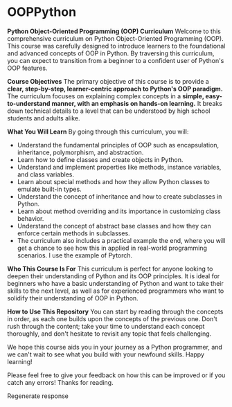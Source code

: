 # OOPPython
**Python Object-Oriented Programming (OOP) Curriculum**
Welcome to this comprehensive curriculum on Python Object-Oriented Programming (OOP). This course was carefully designed to introduce learners to the foundational and advanced concepts of OOP in Python. By traversing this curriculum, you can expect to transition from a beginner to a confident user of Python's OOP features.

**Course Objectives**
The primary objective of this course is to provide a **clear, step-by-step, learner-centric approach to Python's OOP paradigm.** The curriculum focuses on explaining complex concepts in a **simple, easy-to-understand manner, with an emphasis on hands-on learning.** It breaks down technical details to a level that can be understood by high school students and adults alike.

**What You Will Learn**
By going through this curriculum, you will:

* Understand the fundamental principles of OOP such as encapsulation, inheritance, polymorphism, and abstraction.
* Learn how to define classes and create objects in Python.
* Understand and implement properties like methods, instance variables, and class variables.
* Learn about special methods and how they allow Python classes to emulate built-in types.
* Understand the concept of inheritance and how to create subclasses in Python.
* Learn about method overriding and its importance in customizing class behavior.
* Understand the concept of abstract base classes and how they can enforce certain methods in subclasses.
* The curriculum also includes a practical example the end, where you will get a chance to see how this in applied in real-world programming scenarios. I use the example of Pytorch. 

**Who This Course Is For**
This curriculum is perfect for anyone looking to deepen their understanding of Python and its OOP principles. It is ideal for beginners who have a basic understanding of Python and want to take their skills to the next level, as well as for experienced programmers who want to solidify their understanding of OOP in Python.

**How to Use This Repository**
You can start by reading through the concepts in order, as each one builds upon the concepts of the previous one. Don't rush through the content; take your time to understand each concept thoroughly, and don't hesitate to revisit any topic that feels challenging.

We hope this course aids you in your journey as a Python programmer, and we can't wait to see what you build with your newfound skills. Happy learning!

Please feel free to give your feedback on how this can be improved or if you catch any errors! Thanks for reading. 





Regenerate response

